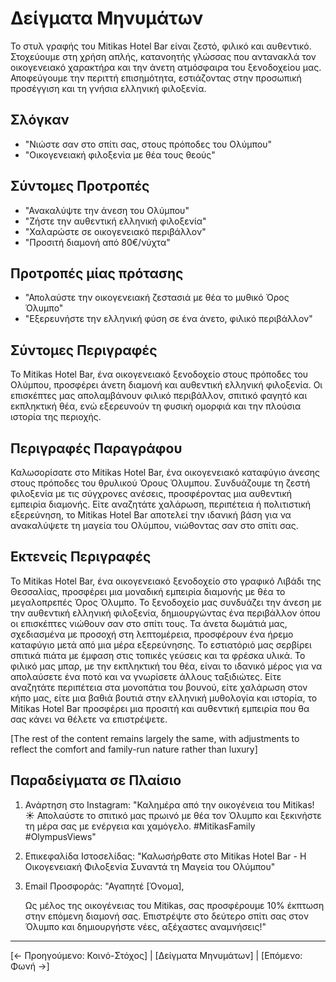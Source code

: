 # Δείγματα Μηνυμάτων

Το στυλ γραφής του Mitikas Hotel Bar είναι ζεστό, φιλικό και αυθεντικό. Στοχεύουμε στη χρήση απλής, κατανοητής γλώσσας που αντανακλά τον οικογενειακό χαρακτήρα και την άνετη ατμόσφαιρα του ξενοδοχείου μας. Αποφεύγουμε την περιττή επισημότητα, εστιάζοντας στην προσωπική προσέγγιση και τη γνήσια ελληνική φιλοξενία.

## Σλόγκαν

- "Νιώστε σαν στο σπίτι σας, στους πρόποδες του Ολύμπου"
- "Οικογενειακή φιλοξενία με θέα τους θεούς"

## Σύντομες Προτροπές

- "Ανακαλύψτε την άνεση του Ολύμπου"
- "Ζήστε την αυθεντική ελληνική φιλοξενία"
- "Χαλαρώστε σε οικογενειακό περιβάλλον"
- "Προσιτή διαμονή από 80€/νύχτα"

## Προτροπές μίας πρότασης

- "Απολαύστε την οικογενειακή ζεστασιά με θέα το μυθικό Όρος Όλυμπο"
- "Εξερευνήστε την ελληνική φύση σε ένα άνετο, φιλικό περιβάλλον"

## Σύντομες Περιγραφές

Το Mitikas Hotel Bar, ένα οικογενειακό ξενοδοχείο στους πρόποδες του Ολύμπου, προσφέρει άνετη διαμονή και αυθεντική ελληνική φιλοξενία. Οι επισκέπτες μας απολαμβάνουν φιλικό περιβάλλον, σπιτικό φαγητό και εκπληκτική θέα, ενώ εξερευνούν τη φυσική ομορφιά και την πλούσια ιστορία της περιοχής.

## Περιγραφές Παραγράφου

Καλωσορίσατε στο Mitikas Hotel Bar, ένα οικογενειακό καταφύγιο άνεσης στους πρόποδες του θρυλικού Όρους Όλυμπου. Συνδυάζουμε τη ζεστή φιλοξενία με τις σύγχρονες ανέσεις, προσφέροντας μια αυθεντική εμπειρία διαμονής. Είτε αναζητάτε χαλάρωση, περιπέτεια ή πολιτιστική εξερεύνηση, το Mitikas Hotel Bar αποτελεί την ιδανική βάση για να ανακαλύψετε τη μαγεία του Ολύμπου, νιώθοντας σαν στο σπίτι σας.

## Εκτενείς Περιγραφές

Το Mitikas Hotel Bar, ένα οικογενειακό ξενοδοχείο στο γραφικό Λιβάδι της Θεσσαλίας, προσφέρει μια μοναδική εμπειρία διαμονής με θέα το μεγαλοπρεπές Όρος Όλυμπο. Το ξενοδοχείο μας συνδυάζει την άνεση με την αυθεντική ελληνική φιλοξενία, δημιουργώντας ένα περιβάλλον όπου οι επισκέπτες νιώθουν σαν στο σπίτι τους. Τα άνετα δωμάτιά μας, σχεδιασμένα με προσοχή στη λεπτομέρεια, προσφέρουν ένα ήρεμο καταφύγιο μετά από μια μέρα εξερεύνησης. Το εστιατόριό μας σερβίρει σπιτικά πιάτα με έμφαση στις τοπικές γεύσεις και τα φρέσκα υλικά. Το φιλικό μας μπαρ, με την εκπληκτική του θέα, είναι το ιδανικό μέρος για να απολαύσετε ένα ποτό και να γνωρίσετε άλλους ταξιδιώτες. Είτε αναζητάτε περιπέτεια στα μονοπάτια του βουνού, είτε χαλάρωση στον κήπο μας, είτε μια βαθιά βουτιά στην ελληνική μυθολογία και ιστορία, το Mitikas Hotel Bar προσφέρει μια προσιτή και αυθεντική εμπειρία που θα σας κάνει να θέλετε να επιστρέψετε.

[The rest of the content remains largely the same, with adjustments to reflect the comfort and family-run nature rather than luxury]

## Παραδείγματα σε Πλαίσιο

1. Ανάρτηση στο Instagram:
   "Καλημέρα από την οικογένεια του Mitikas! ☀️ Απολαύστε το σπιτικό μας πρωινό με θέα τον Όλυμπο και ξεκινήστε τη μέρα σας με ενέργεια και χαμόγελο. #MitikasFamily #OlympusViews"

2. Επικεφαλίδα Ιστοσελίδας:
   "Καλωσήρθατε στο Mitikas Hotel Bar - Η Οικογενειακή Φιλοξενία Συναντά τη Μαγεία του Ολύμπου"

3. Email Προσφοράς:
   "Αγαπητέ [Όνομα],
   
   Ως μέλος της οικογένειας του Mitikas, σας προσφέρουμε 10% έκπτωση στην επόμενη διαμονή σας. Επιστρέψτε στο δεύτερο σπίτι σας στον Όλυμπο και δημιουργήστε νέες, αξέχαστες αναμνήσεις!"

---

[← Προηγούμενο: Κοινό-Στόχος] | [Δείγματα Μηνυμάτων] | [Επόμενο: Φωνή →]